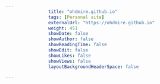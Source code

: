 ---
                title: "ohdmire.github.io"
                tags: [Personal site]
                externalUrl: "https://ohdmire.github.io"
                weight: 451
                showDate: false
                showAuthor: false
                showReadingTime: false
                showEdit: false
                showLikes: false
                showViews: false
                layoutBackgroundHeaderSpace: false
                ---
